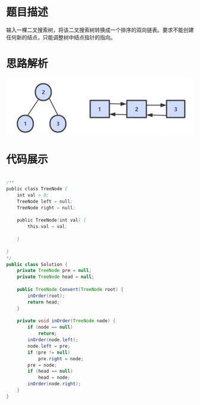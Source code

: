 #  题目描述

输入一棵二叉搜索树，将该二叉搜索树转换成一个排序的双向链表。要求不能创建任何新的结点，只能调整树中结点指针的指向。

#  思路解析

![二叉搜索树转双向链表](../img/二叉搜索树转双向链表.jpg)

#  代码展示
```java

/**
public class TreeNode {
    int val = 0;
    TreeNode left = null;
    TreeNode right = null;

    public TreeNode(int val) {
        this.val = val;

    }

}
*/
public class Solution {
    private TreeNode pre = null;
    private TreeNode head = null;

    public TreeNode Convert(TreeNode root) {
        inOrder(root);
        return head;
    }

    private void inOrder(TreeNode node) {
        if (node == null)
            return;
        inOrder(node.left);
        node.left = pre;
        if (pre != null)
            pre.right = node;
        pre = node;
        if (head == null)
            head = node;
        inOrder(node.right);
    }
}
```
